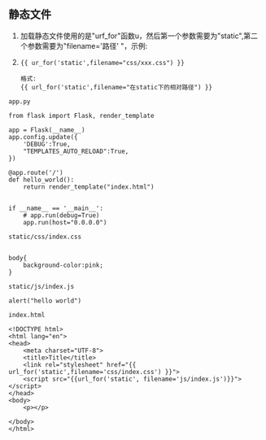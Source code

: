 ## 静态文件

1. 加载静态文件使用的是"urf\_for"函数u，然后第一个参数需要为"static",第二个参数需要为"filename='路径' "，示例:
2. ```
   {{ ur_for('static',filename="css/xxx.css") }}

   格式:
   {{ url_for('static',filename="在static下的相对路径") }}
   ```

```
app.py

from flask import Flask, render_template

app = Flask(__name__)
app.config.update({
    'DEBUG':True,
    "TEMPLATES_AUTO_RELOAD":True,
})

@app.route('/')
def hello_world():
    return render_template("index.html")


if __name__ == '__main__':
    # app.run(debug=True)
    app.run(host="0.0.0.0")
```



```
static/css/index.css


body{
    background-color:pink;
}
```

```
static/js/index.js

alert("hello world")
```

```
index.html

<!DOCTYPE html>
<html lang="en">
<head>
    <meta charset="UTF-8">
    <title>Title</title>
    <link rel="stylesheet" href="{{ url_for('static',filename='css/index.css') }}">
    <script src="{{url_for('static', filename='js/index.js')}}"></script>
</head>
<body>
    <p></p>

</body>
</html>
```



